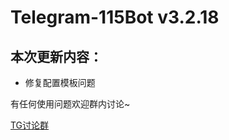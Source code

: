 # Telegram-115Bot v3.2.18
## 本次更新内容：
- 修复配置模板问题

有任何使用问题欢迎群内讨论~

[TG讨论群](https://t.me/+FTPNla_7SCc3ZWVl)

